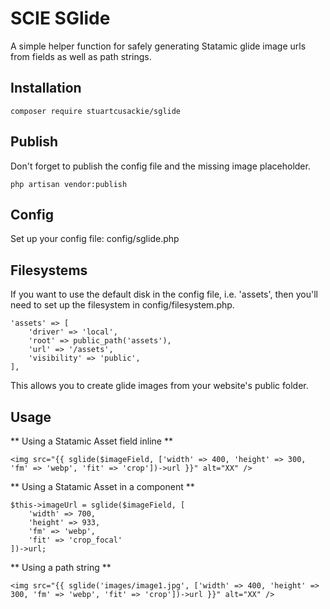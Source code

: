 # SCIE SGlide

A simple helper function for safely generating Statamic glide image urls from fields as well as path strings.

## Installation

```
composer require stuartcusackie/sglide
```

## Publish

Don't forget to publish the config file and the missing image placeholder.

```
php artisan vendor:publish
```

## Config

Set up your config file: config/sglide.php

## Filesystems

If you want to use the default disk in the config file, i.e. 'assets', then you'll need to set up the filesystem in config/filesystem.php.

```
'assets' => [
    'driver' => 'local',
    'root' => public_path('assets'),
    'url' => '/assets',
    'visibility' => 'public',
],
```

This allows you to create glide images from your website's public folder.

## Usage

** Using a Statamic Asset field inline **
```
<img src="{{ sglide($imageField, ['width' => 400, 'height' => 300, 'fm' => 'webp', 'fit' => 'crop'])->url }}" alt="XX" />
```

** Using a Statamic Asset in a component **
```
$this->imageUrl = sglide($imageField, [
    'width' => 700,
    'height' => 933,
    'fm' => 'webp',
    'fit' => 'crop_focal'
])->url;
```

** Using a path string **
```
<img src="{{ sglide('images/image1.jpg', ['width' => 400, 'height' => 300, 'fm' => 'webp', 'fit' => 'crop'])->url }}" alt="XX" />
```
